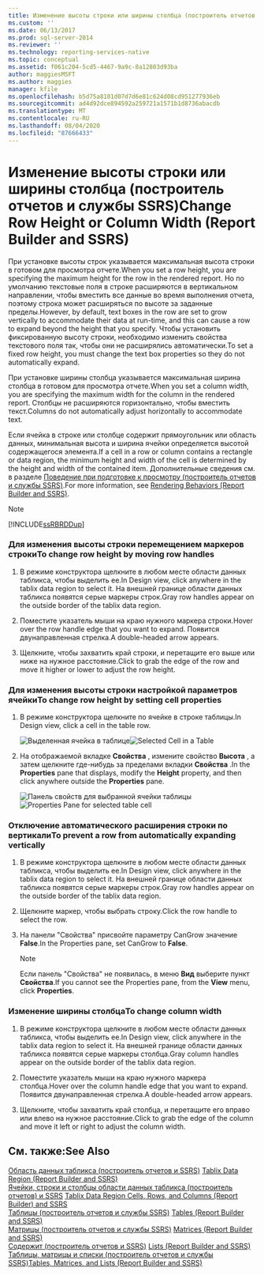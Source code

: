```yaml
---
title: Изменение высоты строки или ширины столбца (построитель отчетов и службы SSRS) | Документы Майкрософт
ms.custom: ''
ms.date: 06/13/2017
ms.prod: sql-server-2014
ms.reviewer: ''
ms.technology: reporting-services-native
ms.topic: conceptual
ms.assetid: f061c204-5cd5-4467-9a9c-8a12803d93ba
author: maggiesMSFT
ms.author: maggies
manager: kfile
ms.openlocfilehash: b5d75a8101d07d7d6e81c624d08cd951277936eb
ms.sourcegitcommit: ad4d92dce894592a259721a1571b1d8736abacdb
ms.translationtype: MT
ms.contentlocale: ru-RU
ms.lasthandoff: 08/04/2020
ms.locfileid: "87666433"
---
```

# <a name="change-row-height-or-column-width-report-builder-and-ssrs"></a><span data-ttu-id="c99ab-102">Изменение высоты строки или ширины столбца (построитель отчетов и службы SSRS)</span><span class="sxs-lookup"><span data-stu-id="c99ab-102">Change Row Height or Column Width (Report Builder and SSRS)</span></span>
  <span data-ttu-id="c99ab-103">При установке высоты строк указывается максимальная высота строки в готовом для просмотра отчете.</span><span class="sxs-lookup"><span data-stu-id="c99ab-103">When you set a row height, you are specifying the maximum height for the row in the rendered report.</span></span> <span data-ttu-id="c99ab-104">Но по умолчанию текстовые поля в строке расширяются в вертикальном направлении, чтобы вместить все данные во время выполнения отчета, поэтому строка может расширяться по высоте за заданные пределы.</span><span class="sxs-lookup"><span data-stu-id="c99ab-104">However, by default, text boxes in the row are set to grow vertically to accommodate their data at run-time, and this can cause a row to expand beyond the height that you specify.</span></span> <span data-ttu-id="c99ab-105">Чтобы установить фиксированную высоту строки, необходимо изменить свойства текстового поля так, чтобы они не расширялись автоматически.</span><span class="sxs-lookup"><span data-stu-id="c99ab-105">To set a fixed row height, you must change the text box properties so they do not automatically expand.</span></span>  
  
 <span data-ttu-id="c99ab-106">При установке ширины столбца указывается максимальная ширина столбца в готовом для просмотра отчете.</span><span class="sxs-lookup"><span data-stu-id="c99ab-106">When you set a column width, you are specifying the maximum width for the column in the rendered report.</span></span> <span data-ttu-id="c99ab-107">Столбцы не расширяются горизонтально, чтобы вместить текст.</span><span class="sxs-lookup"><span data-stu-id="c99ab-107">Columns do not automatically adjust horizontally to accommodate text.</span></span>  
  
 <span data-ttu-id="c99ab-108">Если ячейка в строке или столбце содержит прямоугольник или область данных, минимальная высота и ширина ячейки определяется высотой содержащегося элемента.</span><span class="sxs-lookup"><span data-stu-id="c99ab-108">If a cell in a row or column contains a rectangle or data region, the minimum height and width of the cell is determined by the height and width of the contained item.</span></span> <span data-ttu-id="c99ab-109">Дополнительные сведения см. в разделе [Поведение при подготовке к просмотру (построитель отчетов и службы SSRS)](rendering-behaviors-report-builder-and-ssrs.md).</span><span class="sxs-lookup"><span data-stu-id="c99ab-109">For more information, see [Rendering Behaviors &#40;Report Builder  and SSRS&#41;](rendering-behaviors-report-builder-and-ssrs.md).</span></span>  
  
> [!NOTE]  
>  [!INCLUDE[ssRBRDDup](../../includes/ssrbrddup-md.md)]  
  
### <a name="to-change-row-height-by-moving-row-handles"></a><span data-ttu-id="c99ab-110">Для изменения высоты строки перемещением маркеров строки</span><span class="sxs-lookup"><span data-stu-id="c99ab-110">To change row height by moving row handles</span></span>  
  
1.  <span data-ttu-id="c99ab-111">В режиме конструктора щелкните в любом месте области данных табликса, чтобы выделить ее.</span><span class="sxs-lookup"><span data-stu-id="c99ab-111">In Design view, click anywhere in the tablix data region to select it.</span></span> <span data-ttu-id="c99ab-112">На внешней границе области данных табликса появятся серые маркеры строк.</span><span class="sxs-lookup"><span data-stu-id="c99ab-112">Gray row handles appear on the outside border of the tablix data region.</span></span>  
  
2.  <span data-ttu-id="c99ab-113">Поместите указатель мыши на краю нужного маркера строки.</span><span class="sxs-lookup"><span data-stu-id="c99ab-113">Hover over the row handle edge that you want to expand.</span></span> <span data-ttu-id="c99ab-114">Появится двунаправленная стрелка.</span><span class="sxs-lookup"><span data-stu-id="c99ab-114">A double-headed arrow appears.</span></span>  
  
3.  <span data-ttu-id="c99ab-115">Щелкните, чтобы захватить край строки, и перетащите его выше или ниже на нужное расстояние.</span><span class="sxs-lookup"><span data-stu-id="c99ab-115">Click to grab the edge of the row and move it higher or lower to adjust the row height.</span></span>  
  
### <a name="to-change-row-height-by-setting-cell-properties"></a><span data-ttu-id="c99ab-116">Для изменения высоты строки настройкой параметров ячейки</span><span class="sxs-lookup"><span data-stu-id="c99ab-116">To change row height by setting cell properties</span></span>  
  
1.  <span data-ttu-id="c99ab-117">В режиме конструктора щелкните по ячейке в строке таблицы.</span><span class="sxs-lookup"><span data-stu-id="c99ab-117">In Design view, click a cell in the table row.</span></span>  
  
     <span data-ttu-id="c99ab-118">![Выделенная ячейка в таблице](../media/table-selectcell.png "Выделенная ячейка в таблице")</span><span class="sxs-lookup"><span data-stu-id="c99ab-118">![Selected Cell in a Table](../media/table-selectcell.png "Selected Cell in a Table")</span></span>  
  
2.  <span data-ttu-id="c99ab-119">На отображаемой вкладке **Свойства** , измените свойство **Высота** , а затем щелкните где-нибудь за пределами вкладки **Свойства** .</span><span class="sxs-lookup"><span data-stu-id="c99ab-119">In the **Properties** pane that displays, modify the **Height** property, and then click anywhere outside the **Properties** pane.</span></span>  
  
     <span data-ttu-id="c99ab-120">![Панель свойств для выбранной ячейки таблицы](../media/cell-propertiespane.png "Панель свойств для выбранной ячейки таблицы")</span><span class="sxs-lookup"><span data-stu-id="c99ab-120">![Properties Pane for selected table cell](../media/cell-propertiespane.png "Properties Pane for selected table cell")</span></span>  
  
### <a name="to-prevent-a-row-from-automatically-expanding-vertically"></a><span data-ttu-id="c99ab-121">Отключение автоматического расширения строки по вертикали</span><span class="sxs-lookup"><span data-stu-id="c99ab-121">To prevent a row from automatically expanding vertically</span></span>  
  
1.  <span data-ttu-id="c99ab-122">В режиме конструктора щелкните в любом месте области данных табликса, чтобы выделить ее.</span><span class="sxs-lookup"><span data-stu-id="c99ab-122">In Design view, click anywhere in the tablix data region to select it.</span></span> <span data-ttu-id="c99ab-123">На внешней границе области данных табликса появятся серые маркеры строк.</span><span class="sxs-lookup"><span data-stu-id="c99ab-123">Gray row handles appear on the outside border of the tablix data region.</span></span>  
  
2.  <span data-ttu-id="c99ab-124">Щелкните маркер, чтобы выбрать строку.</span><span class="sxs-lookup"><span data-stu-id="c99ab-124">Click the row handle to select the row.</span></span>  
  
3.  <span data-ttu-id="c99ab-125">На панели "Свойства" присвойте параметру CanGrow значение **False**.</span><span class="sxs-lookup"><span data-stu-id="c99ab-125">In the Properties pane, set CanGrow to **False**.</span></span>  
  
    > [!NOTE]  
    >  <span data-ttu-id="c99ab-126">Если панель "Свойства" не появилась, в меню **Вид** выберите пункт **Свойства**.</span><span class="sxs-lookup"><span data-stu-id="c99ab-126">If you cannot see the Properties pane, from the **View** menu, click **Properties**.</span></span>  
  
### <a name="to-change-column-width"></a><span data-ttu-id="c99ab-127">Изменение ширины столбца</span><span class="sxs-lookup"><span data-stu-id="c99ab-127">To change column width</span></span>  
  
1.  <span data-ttu-id="c99ab-128">В режиме конструктора щелкните в любом месте области данных табликса, чтобы выделить ее.</span><span class="sxs-lookup"><span data-stu-id="c99ab-128">In Design view, click anywhere in the tablix data region to select it.</span></span> <span data-ttu-id="c99ab-129">На внешней границе области данных табликса появятся серые маркеры столбца.</span><span class="sxs-lookup"><span data-stu-id="c99ab-129">Gray column handles appear on the outside border of the tablix data region.</span></span>  
  
2.  <span data-ttu-id="c99ab-130">Поместите указатель мыши на краю нужного маркера столбца.</span><span class="sxs-lookup"><span data-stu-id="c99ab-130">Hover over the column handle edge that you want to expand.</span></span> <span data-ttu-id="c99ab-131">Появится двунаправленная стрелка.</span><span class="sxs-lookup"><span data-stu-id="c99ab-131">A double-headed arrow appears.</span></span>  
  
3.  <span data-ttu-id="c99ab-132">Щелкните, чтобы захватить край столбца, и перетащите его вправо или влево на нужное расстояние.</span><span class="sxs-lookup"><span data-stu-id="c99ab-132">Click to grab the edge of the column and move it left or right to adjust the column width.</span></span>  
  
## <a name="see-also"></a><span data-ttu-id="c99ab-133">См. также:</span><span class="sxs-lookup"><span data-stu-id="c99ab-133">See Also</span></span>  
 <span data-ttu-id="c99ab-134">[Область данных табликса &#40;построитель отчетов и SSRS&#41;](../tablix-data-region-report-builder-and-ssrs.md) </span><span class="sxs-lookup"><span data-stu-id="c99ab-134">[Tablix Data Region &#40;Report Builder and SSRS&#41;](../tablix-data-region-report-builder-and-ssrs.md) </span></span>  
 <span data-ttu-id="c99ab-135">[Ячейки, строки и столбцы области данных табликса &#40;построитель отчетов&#41; и SSRS](tablix-data-region-cells-rows-and-columns-report-builder-and-ssrs.md) </span><span class="sxs-lookup"><span data-stu-id="c99ab-135">[Tablix Data Region Cells, Rows, and Columns &#40;Report Builder&#41; and SSRS](tablix-data-region-cells-rows-and-columns-report-builder-and-ssrs.md) </span></span>  
 <span data-ttu-id="c99ab-136">[Таблицы &#40;построитель отчетов и службы SSRS&#41;](tables-report-builder-and-ssrs.md) </span><span class="sxs-lookup"><span data-stu-id="c99ab-136">[Tables &#40;Report Builder  and SSRS&#41;](tables-report-builder-and-ssrs.md) </span></span>  
 <span data-ttu-id="c99ab-137">[Матрицы &#40;построитель отчетов и службы SSRS&#41;](create-a-matrix-report-builder-and-ssrs.md) </span><span class="sxs-lookup"><span data-stu-id="c99ab-137">[Matrices &#40;Report Builder and SSRS&#41;](create-a-matrix-report-builder-and-ssrs.md) </span></span>  
 <span data-ttu-id="c99ab-138">[Содержит &#40;построитель отчетов и SSRS&#41;](create-invoices-and-forms-with-lists-report-builder-and-ssrs.md) </span><span class="sxs-lookup"><span data-stu-id="c99ab-138">[Lists &#40;Report Builder and SSRS&#41;](create-invoices-and-forms-with-lists-report-builder-and-ssrs.md) </span></span>  
 [<span data-ttu-id="c99ab-139">Таблицы, матрицы и списки (построитель отчетов и службы SSRS)</span><span class="sxs-lookup"><span data-stu-id="c99ab-139">Tables, Matrices, and Lists &#40;Report Builder and SSRS&#41;</span></span>](tables-matrices-and-lists-report-builder-and-ssrs.md)  
  
  
